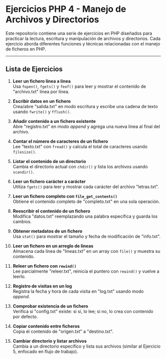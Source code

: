 # Ejercicios PHP 4 - Manejo de Archivos y Directorios

Este repositorio contiene una serie de ejercicios en PHP diseñados para practicar la lectura, escritura y manipulación de archivos y directorios. Cada ejercicio aborda diferentes funciones y técnicas relacionadas con el manejo de ficheros en PHP.

---

## Lista de Ejercicios

1. **Leer un fichero línea a línea**  
   Usa `fopen()`, `fgets()` y `feof()` para leer y mostrar el contenido de "archivo.txt" línea por línea.

2. **Escribir datos en un fichero**  
   Crea/abre "salida.txt" en modo escritura y escribe una cadena de texto usando `fwrite()` y `fflush()`.

3. **Añadir contenido a un fichero existente**  
   Abre "registro.txt" en modo *append* y agrega una nueva línea al final del archivo.

4. **Contar el número de caracteres de un fichero**  
   Lee "texto.txt" con `fread()` y calcula el total de caracteres usando `filesize()`.

5. **Listar el contenido de un directorio**  
   Cambia el directorio actual con `chdir()` y lista los archivos usando `scandir()`.

6. **Leer un fichero carácter a carácter**  
   Utiliza `fgetc()` para leer y mostrar cada carácter del archivo "letras.txt".

7. **Leer un fichero completo con `file_get_contents()`**  
   Obtiene el contenido completo de "completo.txt" en una sola operación.

8. **Reescribir el contenido de un fichero**  
   Modifica "datos.txt" reemplazando una palabra específica y guarda los cambios.

9. **Obtener metadatos de un fichero**  
   Usa `stat()` para mostrar el tamaño y fecha de modificación de "info.txt".

10. **Leer un fichero en un arreglo de líneas**  
    Almacena cada línea de "lineas.txt" en un array con `file()` y muestra su contenido.

11. **Releer un fichero con `rewind()`**  
    Lee parcialmente "releer.txt", reinicia el puntero con `rewind()` y vuelve a leerlo.

12. **Registro de visitas en un log**  
    Registra la fecha y hora de cada visita en "log.txt" usando modo *append*.

13. **Comprobar existencia de un fichero**  
    Verifica si "config.txt" existe: si sí, lo lee; si no, lo crea con contenido por defecto.

14. **Copiar contenido entre ficheros**  
    Copia el contenido de "origen.txt" a "destino.txt".

15. **Cambiar directorio y listar archivos**  
    Cambia a un directorio específico y lista sus archivos (similar al Ejercicio 5, enfocado en flujo de trabajo).
